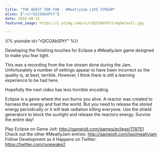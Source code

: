 ```yaml
---
title: "THE QUEST FOR FUN - #MeatlyJam LIVE STREAM"
alias: ["/v/rQICGAbSPtY"]
date: 2016-08-15
featured_image: https://i.ytimg.com/vi/rQICGAbSPtY/mqdefault.jpg

---
```


{{% youtube id="rQICGAbSPtY" %}}

Developing the finishing touches for Eclipse a #MeatlyJam game designed to make you fear light.

This was a recording from the live stream done during the Jam. Unfortunately a number of settings appear to have been incorrect so the quality is, at best, terrible. However, I think there is still a learning experience to be had here.

Hopefully the next video has less horrible encoding.

Eclipse is a game where the sun burns you alive. A reactor was created to harness the energy and fuel the world. But you need to release the stored energy periodically or it will leak radiation killing everyone. Use the shield generators to block the sunlight and release the reactors energy. Survive the entire day!

Play Eclipse on Game Jolt: http://gamejolt.com/games/eclipse/178751
Check out the other #MeatlyJam entries: http://gamejolt.com/tag/meatlyjam
Follow Development as it Happens on Twitter: https://twitter.com/runewake2